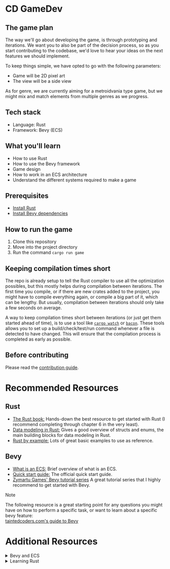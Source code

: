 # CD GameDev
## The game plan
The way we'll go about developing the game, is through prototyping and
iterations. We want you to also be part of the decision process, so as you start
contributing to the codebase, we'd love to hear your ideas on the next features
we should implement.

To keep things simple, we have opted to go with the following parameters:
- Game will be 2D pixel art 
- The view will be a side view

As for genre, we are currently aiming for a metroidvania type game, but we might
mix and match elements from multiple genres as we progress.

## Tech stack
- Language:  Rust
- Framework: Bevy (ECS)

## What you'll learn
- How to use Rust
- How to use the Bevy framework
- Game design
- How to work in an ECS architecture
- Understand the different systems required to make a game

## Prerequisites 
- [Install Rust](https://www.rust-lang.org/tools/install)
- [Install Bevy dependencies](https://bevyengine.org/learn/quick-start/getting-started/setup/#installing-os-dependencies)

## How to run the game
1. Clone this repository
2. Move into the project directory
3. Run the command `cargo run game`

## Keeping compilation times short
The repo is already setup to tell the Rust compiler to use all the optimization possibles, but this mostly helps during compilation between iterations. The first time you compile, or if there are new crates added to the project, you might have to compile everything again, or compile a big part of it, which can be lengthy. But usually, compilation between iterations should only take a few seconds on average.

A way to keep compilation times short between iterations (or just get them started ahead of time), is to use a tool like [`cargo watch`](https://github.com/watchexec/cargo-watch) or [`bacon`](https://github.com/Canop/bacon). These tools allows you to set up a build/check/test/run command whenever a file is detected to have changed. This will ensure that the compilation process is completed as early as possible.

## Before contributing
Please read the [contribution guide](./CONTRIBUTING.md).


# Recommended Resources
## Rust
- [The Rust book:](https://doc.rust-lang.org/stable/book/) Hands-down the best resource to get started with Rust (I recommend completing through chapter 6 in the very least).
- [Data modeling in Rust:](https://www.youtube.com/watch?v=z-0-bbc80JM) Gives a good overview of structs and enums, the main building blocks for data modeling in Rust.
- [Rust by example:](https://doc.rust-lang.org/stable/rust-by-example/) Lots of great basic examples to use as reference.

## Bevy 
- [What is an ECS:](https://www.youtube.com/watch?v=AirfWcVOEHw) Brief overview of what is an ECS.
- [Quick start guide:](https://bevyengine.org/learn/quick-start/introduction/) The official quick start guide.
- [Zymartu Games' Bevy tutorial series](https://youtube.com/playlist?list=PL2wAo2qwCxGDp9fzBOTy_kpUTSwM1iWWd&si=4832EhayZTvKbysX) A great tutorial series that I highly recommend to get started with Bevy.

> [!NOTE]
> The following resource is a great starting point for any questions you might have on how to perform a specific task, or want to learn about a specific bevy feature:\
> [taintedcoders.com's guide to Bevy](https://taintedcoders.com/) 


# Additional Resources

<details>

<summary>Bevy and ECS</summary>

### Official resources
- [The Bevy GitHub repo:](https://github.com/bevyengine/bevy) As you get more comfortable with Rust and Bevy, I highly recommend looking at their open issues, which often have some great beginner friendly ones. A great way to contribute to open-source software.
- [The Bevy Discord:](https://discord.gg/bevy) A great community if you need any help on any Bevy related topics. Also has some great examples and showcase of what Bevy can do in their Showcase channel.
- [Bevy's official examples:](https://bevyengine.org/examples/) One-stop shop for bevy code examples.

### Unofficial resources
- [The Unofficial Bevy Cheat Book:](https://bevy-cheatbook.github.io/) Another great resource for learning Bevy.
- [A collection of other Bevy resources:](https://github.com/Anshorei/awesome-bevy) A compilation of Bevy related resources.
- [Good breakdown of Bevy ECS](https://www.youtube.com/watch?v=ocacUsyJXpg) A closer look to how Bevy works.
- [How Overwatch uses ECS](https://youtu.be/W3aieHjyNvw?si=2q0gQK82n_4zpCtf) How the popular game Overwatch uses ECS to power their game. Great watch!
- [Chris Biscardi:](https://www.youtube.com/@chrisbiscardi) Some tutorials, but nowadays mostly news about Bevy.
- [PhaestusFox:](https://www.youtube.com/@PhaestusFox) Tutorials and concepts explainers.

### Games made in Bevy
- [Tiny Glade](https://www.youtube.com/watch?v=QAUSBxxgIbQ) A beautiful, procedural sandbox game made in Bevy (although they use a custom renderer).
- [Games made in Bevy on itch.io](https://itch.io/games/tag-bevy) A collection of games made in Bevy.

</details>

<details>

<summary>Learning Rust</summary>

### Unofficial resources
- [Rustlings: Learn Rust through small exercises:](https://github.com/rust-lang/rustlings) A collection of interactive exercises to familiarize yourself with Rust concepts.
- [Why rust?:](https://www.youtube.com/watch?v=0rJ94rbdteE) An overview of what makes Rust different from other languages.
- [Learn Rust in 10 minutes](https://www.youtube.com/watch?v=br3GIIQeefY) A fast paced introduction to a lot of Rust concepts.
- [Let's Get Rusty:](https://www.youtube.com/@letsgetrusty) Great channel for learning Rust concepts.
- [Jeremy Chone:](https://www.youtube.com/@JeremyChone) Great channel for learning Rust concepts.
- [Jon Gjengset:](https://www.youtube.com/@jonhoo/videos) Great channel that does deep dives into different Rust crates.
- [No Boilerplate:](https://www.youtube.com/c/NoBoilerplate) Great channel for understanding the mindset needed to program Rust.

</details>
